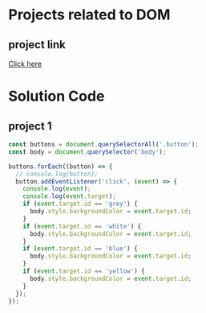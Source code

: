 # Projects related to DOM 

## project link
[Click here](https://stackblitz.com/edit/dom-project-chaiaurcode?file=index.html)

# Solution Code


## project 1
```javascript
const buttons = document.querySelectorAll('.button');
const body = document.querySelector('body');

buttons.forEach((button) => {
  // console.log(button);
  button.addEventListener('click', (event) => {
    console.log(event);
    console.log(event.target);
    if (event.target.id == 'grey') {
      body.style.backgroundColor = event.target.id;
    }
    if (event.target.id == 'white') {
      body.style.backgroundColor = event.target.id;
    }
    if (event.target.id == 'blue') {
      body.style.backgroundColor = event.target.id;
    }
    if (event.target.id == 'yellow') {
      body.style.backgroundColor = event.target.id;
    }
  });
});

```